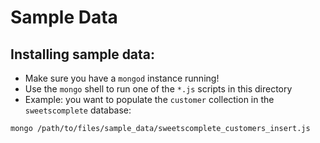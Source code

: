 # Sample Data

## Installing sample data:
* Make sure you have a `mongod` instance running!
* Use the `mongo` shell to run one of the `*.js` scripts in this directory
* Example: you want to populate the `customer` collection in the `sweetscomplete` database:
```
mongo /path/to/files/sample_data/sweetscomplete_customers_insert.js
```
